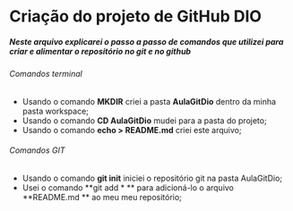 # Criação do projeto de GitHub DIO

##### Neste arquivo explicarei o passo a passo de comandos que utilizei para criar e alimentar o repositório no git e no github

###### Comandos terminal

* Usando o comando **MKDIR** criei a pasta **AulaGitDio** dentro da minha pasta workspace;
* Usando o comando **CD AulaGitDio** mudei para a pasta do projeto;
* Usando o comando **echo > README.md** criei este arquivo;



###### Comandos GIT

* Usando o comando **git init** iniciei o repositório git na pasta AulaGitDio;
* Usei o comando **git add * ** para adicioná-lo o arquivo **README.md ** ao meu meu repositório; 

